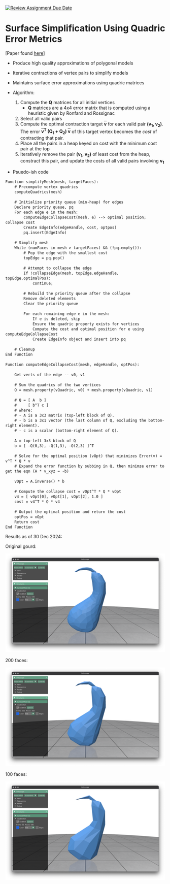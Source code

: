 [![Review Assignment Due Date](https://classroom.github.com/assets/deadline-readme-button-22041afd0340ce965d47ae6ef1cefeee28c7c493a6346c4f15d667ab976d596c.svg)](https://classroom.github.com/a/RM1pL2Qm)

# Surface Simplification Using Quadric Error Metrics

\[Paper found [here](./References/Surface%20Simplification%20Using%20Quadric%20Error%20Metrics.pdf)\]

* Produce high quality approximations of polygonal models
* Iterative contractions of vertex pairs to simplify models
* Maintains surface error approximations using quadric matrices

* Algorithm:
    1. Compute the **Q** matrices for all initial vertices
        - **Q** matrices are a 4x4 error matrix that is computed using a  heuristic given by Ronfard and Rossignac
    2. Select all valid pairs
    3. Compute the optimal contraction target <strong><span style="text-decoration:overline;">v</span></strong> for each valid pair <strong>(v<sub>1</sub>, v<sub>2</sub>)</strong>. The error <strong>
  <span style="text-decoration:overline;">v</span><sup>T</sup> (Q<sub>1</sub> + Q<sub>2</sub>) <span style="text-decoration:overline;">v</span></strong> of this target vertex becomes the _cost_ of contracting that pair.
    4. Place all the pairs in a heap keyed on cost with the minimum cost pair at the top
    5. Iteratively remove the pair <strong>(v<sub>1</sub>, v<sub>2</sub>)</strong> of least cost from the heap, constract this pair, and update the costs of all valid pairs involving <strong>v<sub>1</sub></strong>
</strong>

* Psuedo-ish code
```
Function simplifyMesh(mesh, targetFaces):
    # Precompute vertex quadrics
    computeQuadrics(mesh)

    # Initialize priority queue (min-heap) for edges
    Declare priority queue, pq
    For each edge e in the mesh:
        computeEdgeCollapseCost(mesh, e) --> optimal position; collapse cost
        Create EdgeInfo(edgeHandle, cost, optpos)
        pq.insert(EdgeInfo)

    # Simplify mesh
    While (numFaces in mesh > targetFaces) && (!pq.empty()):
        # Pop the edge with the smallest cost
        topEdge = pq.pop()

        # Attempt to collapse the edge
        If !collapseEdge(mesh, topEdge.edgeHandle, topEdge.optimalPos):
            continue;

        # Rebuild the priority queue after the collapse
        Remove deleted elements
        Clear the priority queue

        For each remaining edge e in the mesh:
            If e is deleted, skip
            Ensure the quadric property exists for vertices
            Compute the cost and optimal position for e using computeEdgeCollapseCost
            Create EdgeInfo object and insert into pq

    # Cleanup
End Function

Function computeEdgeCollapseCost(mesh, edgeHandle, optPos):

    Get verts of the edge -- v0, v1

    # Sum the quadrics of the two vertices
    Q = mesh.property(vQuadric, v0) + mesh.property(vQuadric, v1)

    # Q = [ A  b ]
    #     [ b^T c ]
    # where:
    # - A is a 3x3 matrix (top-left block of Q).
    # - b is a 3x1 vector (the last column of Q, excluding the bottom-right element).
    # - c is a scalar (bottom-right element of Q).

    A = top-left 3x3 block of Q
    b = [ -Q(0,3), -Q(1,3), -Q(2,3) ]^T

    # Solve for the optimal position (vOpt) that minimizes Error(v) = v^T * Q * v
    # Expand the error function by subbing in Q, then minimze error to get the eqn (A * v_xyz = -b)

    vOpt = A.inverse() * b

    # Compute the collapse cost = vOpt^T * Q * vOpt
    v4 = [ vOpt[0], vOpt[1], vOpt[2], 1.0 ]
    cost = v4^T * Q * v4

    # Output the optimal position and return the cost
    optPos = vOpt
    Return cost
End Function

```

Results as of 30 Dec 2024:

Original gourd:

![image](./References/gourd-original.png)

200 faces:

![image](./References/gourd-200faces.png)

100 faces:

![image](./References/gourd-100faces.png)
